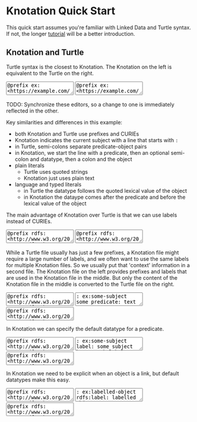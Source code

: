 # Knotation Quick Start


This quick start assumes you're familiar with Linked Data and Turtle syntax. If not, the longer [tutorial](tutorial.html) will be a better introduction.


## Knotation and Turtle

Turtle syntax is the closest to Knotation. The Knotation on the left is equivalent to the Turtle on the right.

<textarea class="half">
@prefix ex: <https://example.com/>

: ex:some-subject
ex:has-literal: text
ex:has-language-literal; @fr: texte
ex:has-typed-literal; ex:number: 1234
</textarea>

<textarea class="half">
@prefix ex: <https://example.com/> .

ex:some-subject
  ex:has-literal "text" ;
  ex:has-language-literal "texte"@fr ;
  ex:has-typed-literal "1234"^^ex:number .
</textarea>

TODO: Synchronize these editors, so a change to one is immediately reflected in the other.

Key similarities and differences in this example:

- both Knotation and Turtle use prefixes and CURIEs
- Knotation indicates the current subject with a line that starts with `: `
- in Turtle, semi-colons separate predicate-object pairs
- in Knotation, we start the line with a predicate, then an optional semi-colon and datatype, then a colon and the object
- plain literals
    - Turtle uses quoted strings
    - Knotation just uses plain text
- language and typed literals
    - in Turtle the datatype follows the quoted lexical value of the object
    - in Knotation the dataype comes after the predicate and before the lexical value of the object

The main advantage of Knotation over Turtle is that we can use labels instead of CURIEs.

<textarea class="half">
@prefix rdfs: <http://www.w3.org/2000/01/rdf-schema#>
@prefix ex: <https://example.com/>

: ex:some-predicate
rdfs:label: some predicate

: ex:some-subject
some predicate: text
</textarea>

<textarea class="half">
@prefix rdfs: <http://www.w3.org/2000/01/rdf-schema#> .
@prefix ex: <https://example.com/> .

ex:some-predicate
  rdfs:label "some predicate" .

ex:some-subject
  ex:some-predicate "text" .
</textarea>

While a Turtle file usually has just a few prefixes, a Knotation file might require a large number of labels, and we often want to use the same labels for multiple Knotation files. So we usually put that 'context' information in a second file. The Knotation file on the left provides prefixes and labels that are used in the Knotation file in the middle. But only the content of the Knotation file in the middle is converted to the Turtle file on the right.

<textarea class="third">
@prefix rdfs: <http://www.w3.org/2000/01/rdf-schema#>
@prefix ex: <https://example.com/>

: ex:some-predicate
rdfs:label: some predicate
</textarea>

<textarea class="third">
: ex:some-subject
some predicate: text
</textarea>

<textarea class="third">
@prefix rdfs: <http://www.w3.org/2000/01/rdf-schema#> .
@prefix ex: <https://example.com/> .

ex:some-subject
  ex:some-predicate "text" .
</textarea>

In Knotation we can specify the default datatype for a predicate.

<textarea class="third">
@prefix rdfs: <http://www.w3.org/2000/01/rdf-schema#>
@prefix xsd: <http://www.w3.org/2001/XMLSchema#>
@prefix kn: <https://knotation.org/>
@prefix ex: <https://example.com/>

: rdfs:label
rdfs:label: label

: kn:default-datatype
label: default datatype
default datatype: kn:datatype/datatype

: ex:has-french-label
label: has French label
default datatype: @fr

: ex:has-size
label: has size
default datatype: xsd:integer
</textarea>

<textarea class="third">
: ex:some-subject
label: some subject
has French label: un sujet
has size: 3
</textarea>

<textarea class="third">
@prefix rdfs: <http://www.w3.org/2000/01/rdf-schema#> .
@prefix xsd: <http://www.w3.org/2001/XMLSchema#> .
@prefix kn: <https://knotation.org/> .
@prefix ex: <https://example.com/> .

ex:some-subject
  rdfs:label "some subject" ;
  ex:has-french-label "un sujet"@fr ;
  ex:has-size "3"^^xsd:integer .
</textarea>

In Knotation we need to be explicit when an object is a link, but default datatypes make this easy.

<textarea class="third">
@prefix rdfs: <http://www.w3.org/2000/01/rdf-schema#>
@prefix xsd: <http://www.w3.org/2001/XMLSchema#>
@prefix kn: <https://knotation.org/>
@prefix ex: <https://example.com/>

: rdfs:label
rdfs:label: label

: kn:link
rdfs:label: link

: kn:default-datatype
label: default datatype
default datatype: kn:datatype/datatype

: ex:has-label-link
label: has label link
default datatype: link

: ex:has-curie-link
label: has CURIE link
default datatype: link

: ex:has-httpurl-link
label: has HTTP URL link
default datatype: link

: ex:has-iri-link
label: has IRI link
default datatype: link
</textarea>

<textarea class="third">
: ex:labelled-object
rdfs:label: labelled object

: ex:some-subject
has label link: labelled object
has CURIE link: ex:curie-object
has HTTP URL link: http://example.com/url-object
has IRI link: <urn:ietf:rfc:2648>
ex:no-default; link: ex:curie-object
</textarea>

<textarea class="third">
@prefix rdfs: <http://www.w3.org/2000/01/rdf-schema#> .
@prefix xsd: <http://www.w3.org/2001/XMLSchema#> .
@prefix kn: <https://knotation.org/> .
@prefix ex: <https://example.com/> .

ex:labelled-object
  rdfs:label "labelled object" .

ex:some-subject
  ex:has-label-link ex:labelled-object ;
  ex:has-curie-link ex:curie-object ;
  ex:has-httpurl-link <http://example.com/url-object> ;
  ex:has-iri-link <urn:ietf:rfc:2648> ;
  ex:no-default ex:curie-object .
</textarea>

